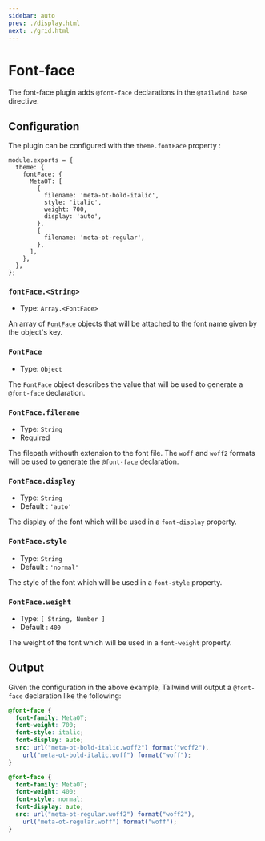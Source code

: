 ```yaml
---
sidebar: auto
prev: ./display.html
next: ./grid.html
---
```


# Font-face

The font-face plugin adds `@font-face` declarations in the `@tailwind base` directive.

## Configuration

The plugin can be configured with the `theme.fontFace` property :

```js{3-15}
module.exports = {
  theme: {
    fontFace: {
      MetaOT: [
        {
          filename: 'meta-ot-bold-italic',
          style: 'italic',
          weight: 700,
          display: 'auto',
        },
        {
          filename: 'meta-ot-regular',
        },
      ],
    },
  },
};
```

### `fontFace.<String>`

- Type: `Array.<FontFace>`

An array of [`FontFace`](#fontface) objects that will be attached to the font name given by the object's key.

### `FontFace`

- Type: `Object`

The `FontFace` object describes the value that will be used to generate a `@font-face` declaration.

### `FontFace.filename`

- Type: `String`
- Required

The filepath withouth extension to the font file. The `woff` and `woff2` formats will be used to generate the `@font-face` declaration.

### `FontFace.display`

- Type: `String`
- Default : `'auto'`

The display of the font which will be used in a `font-display` property.

### `FontFace.style`

- Type: `String`
- Default : `'normal'`

The style of the font which will be used in a `font-style` property.

### `FontFace.weight`

- Type: `[ String, Number ]`
- Default : `400`

The weight of the font which will be used in a `font-weight` property.

## Output

Given the configuration in the above example, Tailwind will output a `@font-face` declaration like the following:

```css
@font-face {
  font-family: MetaOT;
  font-weight: 700;
  font-style: italic;
  font-display: auto;
  src: url("meta-ot-bold-italic.woff2") format("woff2"),
    url("meta-ot-bold-italic.woff") format("woff");
}

@font-face {
  font-family: MetaOT;
  font-weight: 400;
  font-style: normal;
  font-display: auto;
  src: url("meta-ot-regular.woff2") format("woff2"),
    url("meta-ot-regular.woff") format("woff");
}
```
